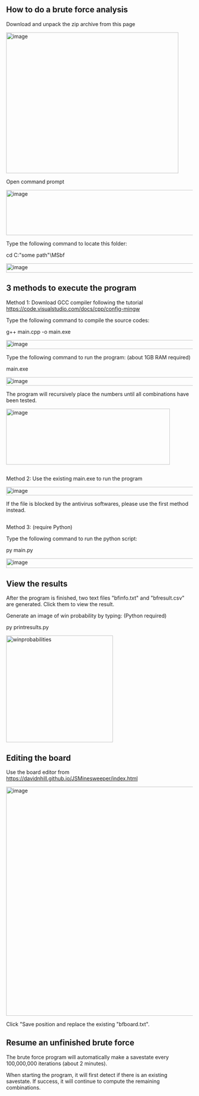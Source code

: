 ## How to do a brute force analysis

Download and unpack the zip archive from this page

<img width="465" height="380" alt="image" src="https://github.com/user-attachments/assets/7bef89a1-2ef4-4a94-91d0-13191681ef7b" />



Open command prompt

<img width="592" height="122" alt="image" src="https://github.com/user-attachments/assets/bc9042f3-a3e4-4017-b6cc-22d5d4131b91" />


Type the following command to locate this folder: 

cd C:\"some path"\MSbf

<img width="575" height="25" alt="image" src="https://github.com/user-attachments/assets/bbdf1268-48f5-49e0-8088-8067a883a539" />

## 3 methods to execute the program

Method 1: Download GCC compiler following the tutorial
https://code.visualstudio.com/docs/cpp/config-mingw

Type the following command to compile the source codes:

g++ main.cpp -o main.exe

<img width="574" height="24" alt="image" src="https://github.com/user-attachments/assets/b6d94f29-377a-469f-a4eb-4ae75346075b" />

Type the following command to run the program: (about 1GB RAM required)

main.exe

<img width="576" height="23" alt="image" src="https://github.com/user-attachments/assets/36be9634-188e-435e-b3d0-cee487555cd2" />

The program will recursively place the numbers until all combinations have been tested.

<img width="442" height="151" alt="image" src="https://github.com/user-attachments/assets/a415d9a7-0a20-4846-a4cc-0475f4e9816d" />


##
Method 2: Use the existing main.exe to run the program

<img width="576" height="23" alt="image" src="https://github.com/user-attachments/assets/36be9634-188e-435e-b3d0-cee487555cd2" />

If the file is blocked by the antivirus softwares, please use the first method instead.
##
Method 3: (require Python)

Type the following command to run the python script:

py main.py

<img width="604" height="26" alt="image" src="https://github.com/user-attachments/assets/b071eafa-311e-4b8e-aa5b-98a5d9e6376b" />



## View the results

After the program is finished, two text files "bfinfo.txt" and "bfresult.csv" are generated. Click them to view the result.

Generate an image of win probability by typing: (Python required)

py printresults.py

<img width="288" height="288" alt="winprobabilities" src="https://github.com/user-attachments/assets/0bf7e135-5368-4bb4-81e0-e8dd77364049" />



## Editing the board

Use the board editor from https://davidnhill.github.io/JSMinesweeper/index.html

<img width="1015" height="618" alt="image" src="https://github.com/user-attachments/assets/28b74301-ccbf-42c9-8718-a62a60da3499" />

Click "Save position and replace the existing "bfboard.txt".

## Resume an unfinished brute force

The brute force program will automatically make a savestate every 100,000,000 iterations (about 2 minutes).

When starting the program, it will first detect if there is an existing savestate. If success, it will continue to compute the remaining combinations.



